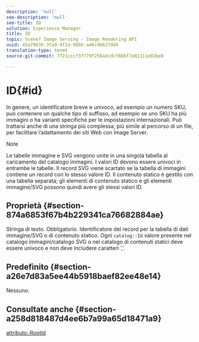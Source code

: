 ```yaml
---
description: 'null'
seo-description: 'null'
seo-title: ID
solution: Experience Manager
title: ID
topic: Scene7 Image Serving - Image Rendering API
uuid: 45a79636-3fa9-4f2a-98bb-a46c9b627dd4
translation-type: tm+mt
source-git-commit: 7721cccf3f779f258adcdcf886f7e01111e92be0

---
```



# ID{#id}

In genere, un identificatore breve e univoco, ad esempio un numero SKU, può contenere un qualche tipo di suffisso, ad esempio se uno SKU ha più immagini o ha varianti specifiche per le impostazioni internazionali. Può trattarsi anche di una stringa più complessa, più simile al percorso di un file, per facilitare l’adattamento dei siti Web con Image Server.

>[!NOTE]
>
>Le tabelle immagine e SVG vengono unite in una singola tabella al caricamento del catalogo immagini. I valori ID devono essere univoci in entrambe le tabelle. Il record SVG viene scartato se la tabella di immagini contiene un record con lo stesso valore ID. Il contenuto statico è gestito con una tabella separata; gli elementi di contenuto statico e gli elementi immagine/SVG possono quindi avere gli stessi valori ID.

## Proprietà {#section-874a6853f67b4b229341ca76682884ae}

Stringa di testo. Obbligatorio. Identificatore del record per la tabella di dati immagine/SVG o di contenuto statico. Ogni `catalog::Id` valore presente nel catalogo immagini/catalogo SVG o nel catalogo di contenuti statici deve essere univoco e non deve includere caratteri &#39;,&#39;.

## Predefinito {#section-a26e7d83a5ee44b5918baef82ee48e14}

Nessuno.

## Consultate anche {#section-a258d818487d4ee6b7a99a65d18471a9}

[attributo::RootId](../../../../../../is-api/image-catalog/image-serving-api-ref/c-image-catalog-reference/c-attributes-reference/r-rootid.md#reference-13653312925e4a08b90f99961d53f546)
